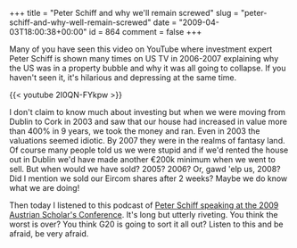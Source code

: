 +++
title = "Peter Schiff and why we'll remain screwed"
slug = "peter-schiff-and-why-well-remain-screwed"
date = "2009-04-03T18:00:38+00:00"
id = 864
comment = false
+++

Many of you have seen this video on YouTube where investment expert Peter Schiff is shown many times on US TV in 2006-2007 explaining why the US was in a property bubble and why it was all going to collapse. If you haven't seen it, it's hilarious and depressing at the same time.

{{< youtube 2I0QN-FYkpw >}}

I don't claim to know much about investing but when we were moving from Dublin to Cork in 2003 and saw that our house had increased in value more than 400% in 9 years, we took the money and ran. Even in 2003 the valuations seemed idiotic. By 2007 they were in the realms of fantasy land. Of course many people told us we were stupid and if we'd rented the house out in Dublin we'd have made another €200k minimum when we went to sell. But when would we have sold? 2005? 2006? Or, gawd 'elp us, 2008? Did I mention we sold our Eircom shares after 2 weeks? Maybe we do know what we are doing!

Then today I listened to this podcast of [Peter Schiff speaking at the 2009 Austrian Scholar's Conference](http://www.lewrockwell.com/podcast/?p=episode&name=2009-03-15_104_why_was_anyone_surprised_by_the_crash.mp3). It's long but utterly riveting. You think the worst is over? You think G20 is going to sort it all out? Listen to this and be afraid, be very afraid.
